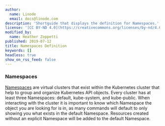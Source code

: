 ```yaml
---
author:
  name: Linode
  email: docs@linode.com
description: 'Shortguide that displays the definition for Namespaces.'
license: '[CC BY-ND 4.0](https://creativecommons.org/licenses/by-nd/4.0)'
modified_by:
  name: Heather Zoppetti
published: 2019-07-12
title: Namespaces Definition
keywords: []
headless: true
show_on_rss_feed: false
---
```


### Namespaces

[Namespaces](https://kubernetes.io/docs/concepts/overview/working-with-objects/namespaces/) are virtual clusters that exist within the Kubernetes cluster that help to group and organize Kubernetes API objects. Every cluster has at least three Namespaces: default, kube-system, and kube-public. When interacting with the cluster it is important to know which Namespace the object you are looking for is in, as many commands will default to only showing you what exists in the default Namespace. Resources created without an explicit Namespace will be added to the default Namespace.
